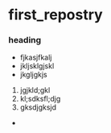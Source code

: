 # first_repostry 
### heading
  * fjkasjfkalj
  * jkljsklgjskl
  * jkgljgkjs
  1. jgjkld;gkl
  2. kl;sdksfl;djg
  3. gksdjgksjd
  * 
